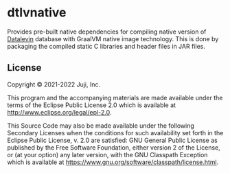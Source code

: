 # dtlvnative

Provides pre-built native dependencies for compiling native version of
[Datalevin](https://github.com/juji-io/datalevin) database with GraalVM native
image technology. This is done by packaging the compiled static C libraries and
header files in JAR files.

## License

Copyright © 2021-2022 Juji, Inc.

This program and the accompanying materials are made available under the
terms of the Eclipse Public License 2.0 which is available at
http://www.eclipse.org/legal/epl-2.0.

This Source Code may also be made available under the following Secondary
Licenses when the conditions for such availability set forth in the Eclipse
Public License, v. 2.0 are satisfied: GNU General Public License as published by
the Free Software Foundation, either version 2 of the License, or (at your
option) any later version, with the GNU Classpath Exception which is available
at https://www.gnu.org/software/classpath/license.html.
